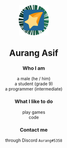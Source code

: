 <div align="center">
  <img src="img/pfp-circle.png" alt="Profile Picture" width="100" />

  # Aurang Asif
    
  ### Who I am
  a male (he / him)\
  a student (grade 9)\
  a programmer (intermediate)

  ### What I like to do
  play games\
  code

  ### Contact me
  through Discord `Aurang#5358`
</div>
